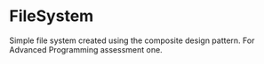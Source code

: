 # FileSystem
Simple file system created using the composite design pattern. For Advanced Programming assessment one.

